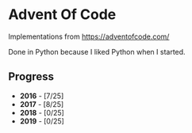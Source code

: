 # Advent Of Code
Implementations from https://adventofcode.com/

Done in Python because I liked Python when I started.

## Progress

* __2016__ - [7/25]
* __2017__ - [8/25]
* __2018__ - [0/25]
* __2019__ - [0/25]
